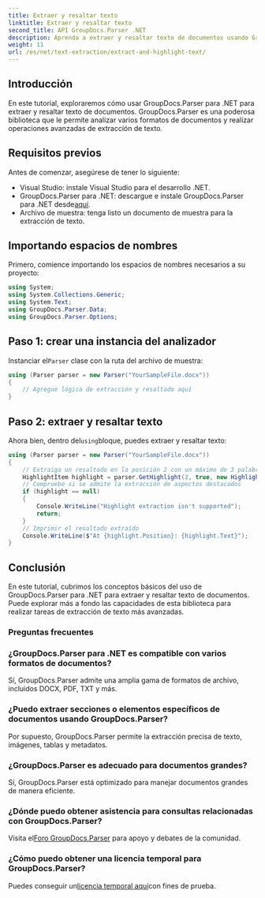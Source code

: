 ```yaml
---
title: Extraer y resaltar texto
linktitle: Extraer y resaltar texto
second_title: API GroupDocs.Parser .NET
description: Aprenda a extraer y resaltar texto de documentos usando GroupDocs.Parser para .NET. Pasos sencillos para una extracción de texto eficiente en sus proyectos .NET.
weight: 11
url: /es/net/text-extraction/extract-and-highlight-text/
---
```

## Introducción
En este tutorial, exploraremos cómo usar GroupDocs.Parser para .NET para extraer y resaltar texto de documentos. GroupDocs.Parser es una poderosa biblioteca que le permite analizar varios formatos de documentos y realizar operaciones avanzadas de extracción de texto.
## Requisitos previos
Antes de comenzar, asegúrese de tener lo siguiente:
- Visual Studio: instale Visual Studio para el desarrollo .NET.
-  GroupDocs.Parser para .NET: descargue e instale GroupDocs.Parser para .NET desde[aquí](https://releases.groupdocs.com/parser/net/).
- Archivo de muestra: tenga listo un documento de muestra para la extracción de texto.

## Importando espacios de nombres
Primero, comience importando los espacios de nombres necesarios a su proyecto:
```csharp
using System;
using System.Collections.Generic;
using System.Text;
using GroupDocs.Parser.Data;
using GroupDocs.Parser.Options;
```
## Paso 1: crear una instancia del analizador
 Instanciar el`Parser` clase con la ruta del archivo de muestra:
```csharp
using (Parser parser = new Parser("YourSampleFile.docx"))
{
    // Agregue lógica de extracción y resaltado aquí
}
```
## Paso 2: extraer y resaltar texto
 Ahora bien, dentro del`using`bloque, puedes extraer y resaltar texto:
```csharp
using (Parser parser = new Parser("YourSampleFile.docx"))
{
    // Extraiga un resaltado en la posición 2 con un máximo de 3 palabras
    HighlightItem highlight = parser.GetHighlight(2, true, new HighlightOptions(3));
    // Compruebe si se admite la extracción de aspectos destacados
    if (highlight == null)
    {
        Console.WriteLine("Highlight extraction isn't supported");
        return;
    }
    // Imprimir el resaltado extraído
    Console.WriteLine($"At {highlight.Position}: {highlight.Text}");
}
```

## Conclusión
En este tutorial, cubrimos los conceptos básicos del uso de GroupDocs.Parser para .NET para extraer y resaltar texto de documentos. Puede explorar más a fondo las capacidades de esta biblioteca para realizar tareas de extracción de texto más avanzadas.

### Preguntas frecuentes
### ¿GroupDocs.Parser para .NET es compatible con varios formatos de documentos?
Sí, GroupDocs.Parser admite una amplia gama de formatos de archivo, incluidos DOCX, PDF, TXT y más.
### ¿Puedo extraer secciones o elementos específicos de documentos usando GroupDocs.Parser?
Por supuesto, GroupDocs.Parser permite la extracción precisa de texto, imágenes, tablas y metadatos.
### ¿GroupDocs.Parser es adecuado para documentos grandes?
Sí, GroupDocs.Parser está optimizado para manejar documentos grandes de manera eficiente.
### ¿Dónde puedo obtener asistencia para consultas relacionadas con GroupDocs.Parser?
 Visita el[Foro GroupDocs.Parser](https://forum.groupdocs.com/c/parser/17) para apoyo y debates de la comunidad.
### ¿Cómo puedo obtener una licencia temporal para GroupDocs.Parser?
 Puedes conseguir un[licencia temporal aquí](https://purchase.groupdocs.com/temporary-license/)con fines de prueba.